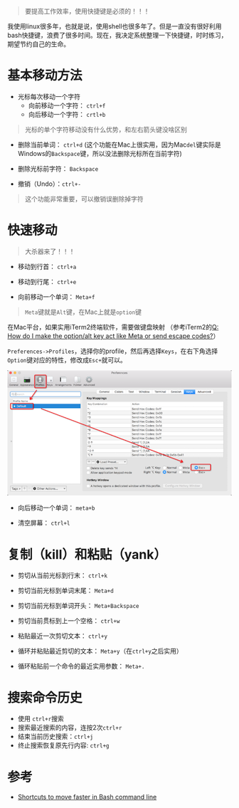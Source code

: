 > 要提高工作效率，使用快捷键是必须的！！！

我使用linux很多年，也就是说，使用shell也很多年了。但是一直没有很好利用bash快捷键，浪费了很多时间。现在，我决定系统整理一下快捷键，时时练习，期望节约自己的生命。

# 基本移动方法

* 光标每次移动一个字符
  * 向前移动一个字符： `ctrl+f`
  * 向后移动一个字符： `crtl+b`

> 光标的单个字符移动没有什么优势，和左右箭头键没啥区别

* 删除当前单词： `ctrl+d` (这个功能在Mac上很实用，因为Mac`del`键实际是Windows的`Backspace`键，所以没法删除光标所在当前字符)

* 删除光标前字符： `Backspace`

* 撤销（Undo）：`ctrl+-`

> 这个功能非常重要，可以撤销误删除掉字符

# 快速移动

> 大杀器来了！！！

* 移动到行首： `ctrl+a`

* 移动到行尾： `ctrl+e`

* 向前移动一个单词： `Meta+f`

> `Meta`键就是`Alt`键，在Mac上就是`option`键

在Mac平台，如果实用iTerm2终端软件，需要做键盘映射 （参考iTerm2的[Q: How do I make the option/alt key act like Meta or send escape codes?](https://www.iterm2.com/faq.html)）

`Preferences->Profiles`，选择你的profile，然后再选择`Keys`，在右下角选择`Option`键对应的特性，修改成`Esc+`就可以。

![iTerm2的meta键](../../../img/develop/shell/bash/iterm2_meta_key.png)

* 向后移动一个单词： `meta+b`

* 清空屏幕： `ctrl+l`

# 复制（kill）和粘贴（yank）

* 剪切从当前光标到行末： `ctrl+k`

* 剪切当前光标到单词末尾： `Meta+d`

* 剪切当前光标到单词开头： `Meta+Backspace`

* 剪切当前贯标到上一个空格： `ctrl+w`

* 粘贴最近一次剪切文本： `ctrl+y`

* 循环并粘贴最近剪切的文本： `Meta+y`（在`ctrl+y`之后实用）

* 循环粘贴前一个命令的最近实用参数： `Meta+.`

# 搜索命令历史

* 使用 `ctrl+r`搜索
* 搜索最近搜索的内容，连按2次`ctrl+r`
* 结束当前历史搜索：`ctrl+j`
* 终止搜索恢复原先行内容: `ctrl+g`

# 参考

* [Shortcuts to move faster in Bash command line](http://teohm.com/blog/shortcuts-to-move-faster-in-bash-command-line/)